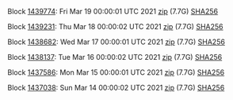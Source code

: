Block [1439774](https://insight.dash.org/insight/block/000000000000001095d6dde3548d0c03a620b8c2bdaf569001da063f4429d104): Fri Mar 19 00:00:01 UTC 2021 [zip](https://dash-bootstrap.ams3.digitaloceanspaces.com/mainnet/2021-03-19/bootstrap.dat.zip) (7.7G) [SHA256](https://dash-bootstrap.ams3.digitaloceanspaces.com/mainnet/2021-03-19/sha256.txt)

Block [1439231](https://insight.dash.org/insight/block/00000000000000179d96a4c994815b45365b03a95cf9fe724983ac58b3bd69a2): Thu Mar 18 00:00:02 UTC 2021 [zip](https://dash-bootstrap.ams3.digitaloceanspaces.com/mainnet/2021-03-18/bootstrap.dat.zip) (7.7G) [SHA256](https://dash-bootstrap.ams3.digitaloceanspaces.com/mainnet/2021-03-18/sha256.txt)

Block [1438682](https://insight.dash.org/insight/block/000000000000000cd2c9e97645582e688c2932a6e78118d1f1f1f0dce10dda2d): Wed Mar 17 00:00:01 UTC 2021 [zip](https://dash-bootstrap.ams3.digitaloceanspaces.com/mainnet/2021-03-17/bootstrap.dat.zip) (7.7G) [SHA256](https://dash-bootstrap.ams3.digitaloceanspaces.com/mainnet/2021-03-17/sha256.txt)

Block [1438137](https://insight.dash.org/insight/block/000000000000000b9b52cc46f93f5e3e73e5d35b92a3416a4bfd0264655b4cac): Tue Mar 16 00:00:02 UTC 2021 [zip](https://dash-bootstrap.ams3.digitaloceanspaces.com/mainnet/2021-03-16/bootstrap.dat.zip) (7.7G) [SHA256](https://dash-bootstrap.ams3.digitaloceanspaces.com/mainnet/2021-03-16/sha256.txt)

Block [1437586](https://insight.dash.org/insight/block/000000000000000676e657aa1cfd2c8a06f200db53419a50fa205254f684c089): Mon Mar 15 00:00:01 UTC 2021 [zip](https://dash-bootstrap.ams3.digitaloceanspaces.com/mainnet/2021-03-15/bootstrap.dat.zip) (7.7G) [SHA256](https://dash-bootstrap.ams3.digitaloceanspaces.com/mainnet/2021-03-15/sha256.txt)

Block [1437038](https://insight.dash.org/insight/block/000000000000000416168468b357d6e4f66d32628bf8e440acf5a6d186390e5d): Sun Mar 14 00:00:02 UTC 2021 [zip](https://dash-bootstrap.ams3.digitaloceanspaces.com/mainnet/2021-03-14/bootstrap.dat.zip) (7.7G) [SHA256](https://dash-bootstrap.ams3.digitaloceanspaces.com/mainnet/2021-03-14/sha256.txt)
